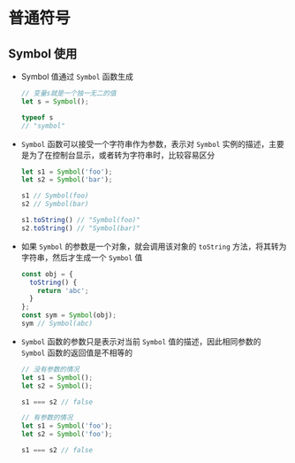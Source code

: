 # 普通符号

## Symbol 使用

+ Symbol 值通过 `Symbol` 函数生成

  ```js
  // 变量s就是一个独一无二的值
  let s = Symbol();

  typeof s
  // "symbol"
  ```

+ `Symbol` 函数可以接受一个字符串作为参数，表示对 `Symbol` 实例的描述，主要是为了在控制台显示，或者转为字符串时，比较容易区分

  ```js
  let s1 = Symbol('foo');
  let s2 = Symbol('bar');

  s1 // Symbol(foo)
  s2 // Symbol(bar)

  s1.toString() // "Symbol(foo)"
  s2.toString() // "Symbol(bar)"
  ```

+ 如果 `Symbol` 的参数是一个对象，就会调用该对象的 `toString` 方法，将其转为字符串，然后才生成一个 `Symbol` 值

  ```js
  const obj = {
    toString() {
      return 'abc';
    }
  };
  const sym = Symbol(obj);
  sym // Symbol(abc)
  ```

+ `Symbol` 函数的参数只是表示对当前 `Symbol` 值的描述，因此相同参数的 `Symbol` 函数的返回值是不相等的

  ```js
  // 没有参数的情况
  let s1 = Symbol();
  let s2 = Symbol();

  s1 === s2 // false
  ```

  ```js
  // 有参数的情况
  let s1 = Symbol('foo');
  let s2 = Symbol('foo');

  s1 === s2 // false
  ```


